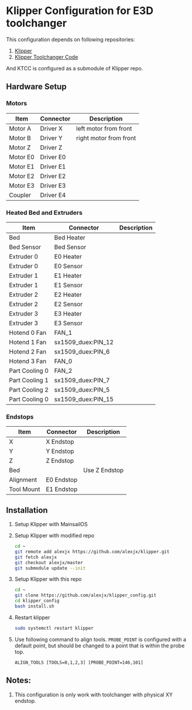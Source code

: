 # Klipper Configuration for E3D toolchanger

This configuration depends on following repositories:

1. [Klipper](https://github.com/alexjx/klipper)
2. [Klipper Toolchanger Code](https://github.com/alexjx/Klipper_ToolChanger)

And KTCC is configured as a submodule of Klipper repo.

## Hardware Setup

### Motors

| Item     | Connector | Description            |
| -------- | --------- | ---------------------- |
| Motor A  | Driver X  | left motor from front  |
| Motor B  | Driver Y  | right motor from front |
| Motor Z  | Driver Z  |                        |
| Motor E0 | Driver E0 |                        |
| Motor E1 | Driver E1 |                        |
| Motor E2 | Driver E2 |                        |
| Motor E3 | Driver E3 |                        |
| Coupler  | Driver E4 |                        |

### Heated Bed and Extruders

| Item           | Connector          | Description |
| -------------- | ------------------ | ----------- |
| Bed            | Bed Heater         |             |
| Bed Sensor     | Bed Sensor         |             |
| Extruder 0     | E0 Heater          |             |
| Extruder 0     | E0 Sensor          |             |
| Extruder 1     | E1 Heater          |             |
| Extruder 1     | E1 Sensor          |             |
| Extruder 2     | E2 Heater          |             |
| Extruder 2     | E2 Sensor          |             |
| Extruder 3     | E3 Heater          |             |
| Extruder 3     | E3 Sensor          |             |
| Hotend 0 Fan   | FAN_1              |             |
| Hotend 1 Fan   | sx1509_duex:PIN_12 |             |
| Hotend 2 Fan   | sx1509_duex:PIN_6  |             |
| Hotend 3 Fan   | FAN_0              |             |
| Part Cooling 0 | FAN_2              |             |
| Part Cooling 1 | sx1509_duex:PIN_7  |             |
| Part Cooling 2 | sx1509_duex:PIN_5  |             |
| Part Cooling 0 | sx1509_duex:PIN_15 |             |

### Endstops

| Item       | Connector  | Description   |
| ---------- | ---------- | ------------- |
| X          | X Endstop  |               |
| Y          | Y Endstop  |               |
| Z          | Z Endstop  |               |
| Bed        |            | Use Z Endstop |
| Alignment  | E0 Endstop |               |
| Tool Mount | E1 Endstop |               |


## Installation

1. Setup Klipper with MainsailOS
1. Setup Klipper with modified repo

    ```bash
    cd ~
    git remote add alexjx https://github.com/alexjx/klipper.git
    git fetch alexjx
    git checkout alexjx/master
    git submodule update --init
    ```

1. Setup Klipper with this repo

    ```bash
    cd ~
    git clone https://github.com/alexjx/klipper_config.git
    cd klipper_config
    bash install.sh
    ```

1. Restart klipper

    ```bash
    sudo systemctl restart klipper
    ```

1. Use following command to align tools. `PROBE_POINT` is configured with a default point, but should be changed to a point that is within the probe top.

    ```
    ALIGN_TOOLS [TOOLS=0,1,2,3] [PROBE_POINT=146,101]
    ```

## Notes:

1. This configuration is only work with toolchanger with physical XY endstop.
